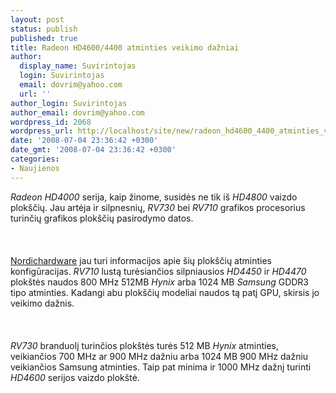```yaml
---
layout: post
status: publish
published: true
title: Radeon HD4600/4400 atminties veikimo dažniai
author:
  display_name: Suvirintojas
  login: Suvirintojas
  email: dovrim@yahoo.com
  url: ''
author_login: Suvirintojas
author_email: dovrim@yahoo.com
wordpress_id: 2068
wordpress_url: http://localhost/site/new/radeon_hd4600_4400_atminties_veikimo_dazniai/
date: '2008-07-04 23:36:42 +0300'
date_gmt: '2008-07-04 23:36:42 +0300'
categories:
- Naujienos
---
```

<p><i>Radeon HD4000</i> serija, kaip žinome, susidės ne tik iš <i>HD4800</i> vaizdo plokščių. Jau artėja ir silpnesnių, <i>RV730</i> bei <i>RV710</i> grafikos procesorius turinčių grafikos plokščių pasirodymo datos.<br />
<br><br />
<br><a class="ns" href="http://www.nordichardware.com/news,7915.html">Nordichardware</a> jau turi informacijos apie šių plokščių atminties konfigūracijas. <i>RV710</i> lustą turėsiančios silpniausios <i>HD4450</i> ir <i>HD4470</i> plokštės naudos 800 MHz 512MB <i>Hynix</i> arba 1024 MB <i>Samsung</i> GDDR3 tipo atminties. Kadangi abu plokščių modeliai naudos tą patį GPU, skirsis jo veikimo dažnis.<br />
<br><br />
<br><i>RV730</i> branduolį turinčios plokštės turės 512 MB <i>Hynix</i> atminties, veikiančios 700 MHz ar 900 MHz dažniu arba 1024 MB 900 MHz dažniu veikiančios Samsung atminties. Taip pat minima ir 1000 MHz dažnį turinti <i>HD4600</i> serijos vaizdo plokštė.<br />
<br><br />
<br><br />
<br></p>
